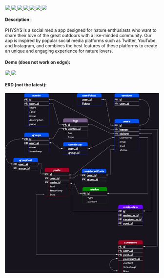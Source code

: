 

<a href="https://fr.reactjs.org/"> 
    <img src="https://img.shields.io/badge/React-20232A?style=for-the-badge&logo=react&logoColor=61DAFB" style="border-radius:4px"/>
</a> 
    <a href="https://tailwindcss.com/"> 
    <img src="https://img.shields.io/badge/Tailwind_CSS-38B2AC?style=for-the-badge&logo=tailwind-css&logoColor=white" style="border-radius:4px"/>
</a>


<a href="https://nodejs.org/en/docs/"> 
    <img src="https://img.shields.io/badge/Node.js-43853D?style=for-the-badge&logo=node.js&logoColor=white" style="border-radius:4px"/>
</a> 
<a href="https://www.mysql.com/fr/"> 
    <img src="https://img.shields.io/badge/MySQL-005C84?style=for-the-badge&logo=mysql&logoColor=white" style="border-radius:4px"/>
</a>
<a href="https://expressjs.com/"> 
    <img src="https://img.shields.io/badge/Express.js-404D59?style=for-the-badge" style="border-radius:4px"/>
</a> 
<a href="https://vercel.com/"> 
    <img src="https://img.shields.io/badge/Vercel-000000.svg?style=for-the-badge&logo=Vercel&logoColor=white" style="border-radius:4px"/>
</a>
<a href="https://planetscale.com/"> 
    <img src="https://img.shields.io/badge/PlanetScale-000000.svg?style=for-the-badge&logo=PlanetScale&logoColor=white" style="border-radius:4px"/>
</a> 


#### Description :

PHYSYS is a social media app designed for nature enthusiasts who want to share their love of the great outdoors with a like-minded community. Our app is inspired by popular social media platforms such as Twitter, YouTube, and Instagram, and combines the best features of these platforms to create an unique and engaging experience for nature lovers.


#### Demo (does not work on edge):
<a href="https://liolle.github.io/BookFace/"> 
<img src="./homePage.png" style="border-radius:4px"/>
</a>

<a href="https://liolle.github.io/BookFace/"> 
<img src="./homeMobile.png" style="border-radius:4px; width:200px"/>
</a>

#### ERD (not the latest):
![](https://raw.githubusercontent.com/liolle/BookFace/main/Backend/imgs/dbERD.png)
